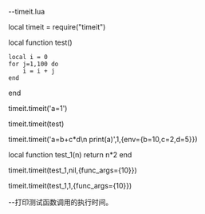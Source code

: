--timeit.lua

local timeit = require("timeit")

local function test()

	local i = 0
	for j=1,100 do
		i = i + j
	end
end

timeit.timeit('a=1')

timeit.timeit(test)

timeit.timeit('a=b+c*d\n print(a)',1,{env={b=10,c=2,d=5}})

local function test_1(n)
	return n*2
end

timeit.timeit(test_1,nil,{func_args={10}})

timeit.timeit(test_1,1,{func_args={10}})


--打印测试函数调用的执行时间。